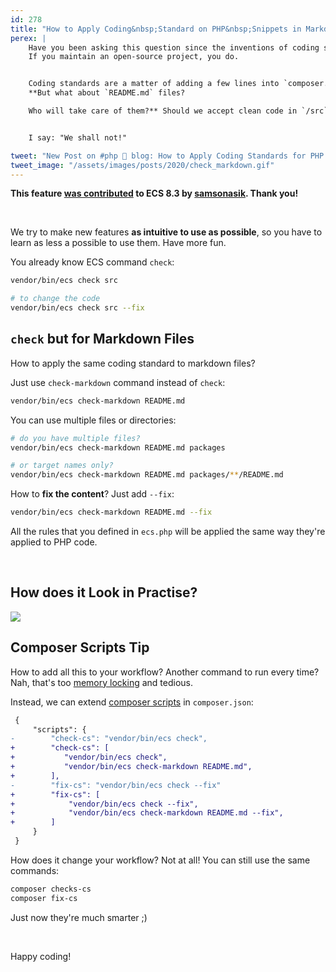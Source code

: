 ```yaml
---
id: 278
title: "How to Apply Coding&nbsp;Standard on PHP&nbsp;Snippets in Markdown&nbsp;Files?"
perex: |
    Have you been asking this question since the inventions of coding standards? Do you write `README.md`?
    If you maintain an open-source project, you do.


    Coding standards are a matter of adding a few lines into `composer.json` and your favorite CI.
    **But what about `README.md` files?

    Who will take care of them?** Should we accept clean code in `/src`, but crap code in PHP snippets in Markdown? What if someone reading `README.md` will adopt its bad coding habits?


    I say: "We shall not!"

tweet: "New Post on #php 🐘 blog: How to Apply Coding Standards for PHP Snippets in Markdown files?   Thanks to @samsonasik"
tweet_image: "/assets/images/posts/2020/check_markdown.gif"
---
```


**This feature [was contributed](https://github.com/symplify/symplify/pull/2118) to ECS 8.3 by [samsonasik](https://github.com/samsonasik). Thank you!**

<br>

We try to make new features **as intuitive to use as possible**, so you have to learn as less a possible to use them. Have more fun.

You already know ECS command `check`:

```bash
vendor/bin/ecs check src

# to change the code
vendor/bin/ecs check src --fix
```

## `check` but for Markdown Files

How to apply the same coding standard to markdown files?

Just use `check-markdown` command instead of `check`:

```bash
vendor/bin/ecs check-markdown README.md
```

You can use multiple files or directories:

```bash
# do you have multiple files?
vendor/bin/ecs check-markdown README.md packages

# or target names only?
vendor/bin/ecs check-markdown README.md packages/**/README.md
```

How to **fix the content**? Just add `--fix`:

```bash
vendor/bin/ecs check-markdown README.md --fix
```

All the rules that you defined in `ecs.php` will be applied the same way they're applied to PHP code.

<br>

## How does it Look in Practise?

<img src="/assets/images/posts/2020/check_markdown.gif" class="img-thumbnail">

## Composer Scripts Tip

How to add all this to your workflow? Another command to run every time? Nah, that's too [memory locking](/blog/2018/08/27/why-and-how-to-avoid-the-memory-lock/) and tedious.

Instead, we can extend [composer scripts](https://blog.martinhujer.cz/have-you-tried-composer-scripts/) in `composer.json`:

```diff
 {
     "scripts": {
-        "check-cs": "vendor/bin/ecs check",
+        "check-cs": [
+           "vendor/bin/ecs check",
+           "vendor/bin/ecs check-markdown README.md",
+        ],
-        "fix-cs": "vendor/bin/ecs check --fix"
+        "fix-cs": [
+            "vendor/bin/ecs check --fix",
+            "vendor/bin/ecs check-markdown README.md --fix",
+        ]
     }
 }
```

How does it change your workflow? Not at all! You can still use the same commands:

```bash
composer checks-cs
composer fix-cs
```

Just now they're much smarter ;)

<br>

Happy coding!
